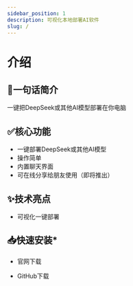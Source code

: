 ```yaml
---
sidebar_position: 1
description: 可视化本地部署AI软件
slug: /
---
```


# 介绍

## 🚀一句话简介
一键把DeepSeek或其他AI模型部署在你电脑

## ✅核心功能
- 一键部署DeepSeek或其他AI模型
- 操作简单
- 内置聊天界面  
- 可在线分享给朋友使用（即将推出）  

## ✨技术亮点  
- 可视化一键部署  

## 📥快速安装* 
- 官网下载

- GitHub下载